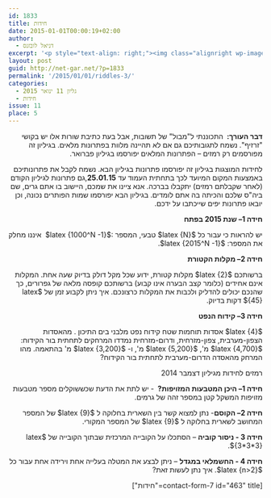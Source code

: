 ```yaml
---
id: 1833
title: חידות
date: 2015-01-01T00:00:19+02:00
author:
  - דניאל לובזנס
excerpt: '<p style="text-align: right;"><img class="alignright wp-image-1696" src="http://net-gar.net/wp-content/uploads/2014/11/unnamed-1.jpg" alt="unnamed (1)" width="101" height="106" />מדור החידות לילדים ונוער המחודש, יותר אתגר, יותר עניין בעריכת <span style="color: #222222;">דניאל לובזנס.</span></p>'
layout: post
guid: http://net-gar.net/?p=1833
permalink: '/2015/01/01/riddles-3/'
categories:
  - גליון 11 ינואר 2015
  - חידות
issue: 11
place: 5
---
```

<p style="direction: rtl;">
  <strong>דבר העורך: </strong> התכוננתי ל"מבול" של תשובות, אבל בעת כתיבת שורות אלו יש בקושי "זרזיף". נשמח לתגובותיכם גם אם לא תהיינה מלוות בפתרונות מלאים. בגיליון זה מפורסמים רק רמזים – הפתרונות המלאים יפורסמו בגיליון פברואר.
</p>

<p style="direction: rtl;">
  לחידות המוצגות בגיליון זה יפורסמו פתרונות בגיליון הבא. נשמח לקבל את פתרונותיכם באמצעות המקום המיועד לכך בתחתית העמוד עד <strong>25.01.15</strong>,גם פתרונות לגיליון הקודם (לאחר שקבלתם רמזים) יתקבלו בברכה. אנא ציינו את שמכם, היישוב בו אתם גרים, שם ביה"ס שלכם והכיתה בה אתם לומדים. בגיליון הבא יפורסמו שמות הפותרים נכונה, וכן יובאו פתרונות יפים שייכתבו על ידכם.
</p>

<p style="direction: rtl;">
  <strong>חידה 1</strong><strong>– שנת 2015 בפתח</strong>
</p>

<p style="direction: rtl;">
  יש להראות כי עבור כל $latex {N}$ טבעי, המספר :$latex {1000^N -1}$  איננו מחלק את המספר: $latex {2015^N -1}$.
</p>

<p style="direction: rtl;">
  <strong>חידה 2</strong><strong>– מקלות הקטורת</strong>
</p>

<p style="direction: rtl;">
  ברשותכם $latex {2}$ מקלות קטורת, ידוע שכל מקל דולק בדיוק שעה אחת. המקלות אינם אחידים (כלומר קצב הבערה אינו קבוע) ברשותכם קופסה מלאה של גפרורים, כך שהנכם יכולים להדליק ולכבות את המקלות כרצונכם. איך ניתן לקבוע זמן של $latex {45}$ דקות בדיוק.
</p>

<p style="direction: rtl;">
  <strong>חידה 3</strong><strong>– קידוח הנפט</strong>
</p>

<p style="direction: rtl;">
  $latex {4}$ אסדות תוחמות שטח קידוח נפט מלבני בים התיכון . מהאסדות הצפון-מערבית, צפון-מזרחית, ודרום-מזרחית נמדדו המרחקים לתחתית בור הקידוח: $latex {4,700}$ מ', $latex {5,200}$ מ', ו- $latex {3,200}$ מ' בהתאמה. מהו המרחק מהאסדה הדרום-מערבית לתחתית בור הקידוח?
</p>

<p style="direction: rtl;">
  רמזים לחידות מגיליון דצמבר 2014
</p>

<p style="direction: rtl;">
  <strong>חידה 1</strong><strong>– היכן המטבעות המזויפות? </strong> - יש לתת את הדעת שכששוקלים מספר מטבעות מזויפות המשקל קטן במספר זהה של גרמים.
</p>

<p style="direction: rtl;">
  <strong>חידה 2</strong><strong>– הקוסם</strong>- נתן למצוא קשר בין השארית בחלוקה ל $latex {9}$ של המספר המחושב לשארית בחלוקה ל $latex {9}$ של המספר המקורי.
</p>

<p style="direction: rtl;">
  <strong>חידה 3 - ניסור קוביה</strong> – הסתכלו על הקובייה המרכזית שבתוך הקובייה של $latex {3*3*3}$.
</p>

<p style="direction: rtl;">
  <strong>חידה 4 - החשמלאי במגדל</strong> – ניתן לבצע את המטלה בעלייה אחת וירידה אחת עבור כל $latex {n>2}$. איך נתן לעשות זאת?
</p>

<p style="direction: rtl;">
  <span style="color: #222222;">[contact-form-7 id="463" title="חידות"]</span>
</p>